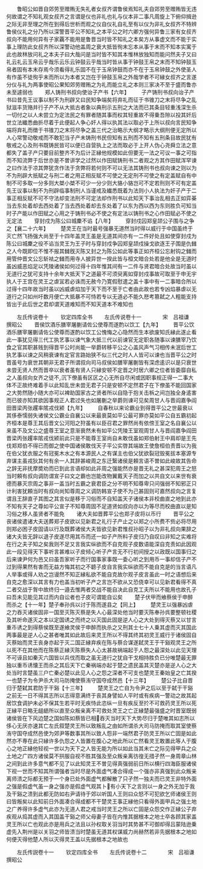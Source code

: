 <!-- { "loadSidebar": true } -->
　　鲁昭公如晋自郊劳至赠贿无失礼者女叔齐谓鲁侯焉知礼夫自郊劳至赠贿皆无违何故谓之不知礼观女叔齐之言谓是仪也非礼也礼与仪本非二事凡周旋上下俯仰揖逊之际无非至理之所在到得后世析而观之仪自仪礼自礼至有以仪为非礼女叔齐不特辨鲁侯仪礼之分乃所以深警晋平公不知礼之本平公之时六卿方强何异鲁三家有女叔齐叔向不能用何异有子家覊不能用是鲁晋当时皆不知礼之本矣方从事虚文而不能于实事上理防此女叔齐所以深警动他盖周之衰大抵皆徇末忘本从事于末而不知本实寓于此也故林放问礼之本夫子曰大哉问是当时皆不知其本惟林放独知而能问然夫子又曰礼云礼云玉帛云乎哉乐云乐云钟鼓云乎哉当时皆从事于钟鼓王帛之末而不知钟鼓玉帛者固有本末存焉今须看得礼乐固不在于玉帛钟鼓而亦不在于玉帛钟鼓之外使圣人有作虽不徒徇乎末而所以为本者又岂在于钟鼓玉帛之外哉学者不可縁女叔齐之言遂分仪与礼为两事使昭公果知郊劳赠贿之为礼而能立礼之本则三家决不至于盛而鲁亦未至遽弱也
　　郑人铸刑书叔向使诒子产书【六年】
　　子产铸刑书叔向诒子产书曰昔先王议事以制不为刑辟又曰民知争端矣将弃礼而征于书锥刀之末将尽争之乱狱滋丰货赂并行子产不从大抵古者象以典刑示五刑之大法而已其条目轻重浅深生杀一切付之以人未尝立为定法民之有罪者随其事而权其轻重故不得乗吾隙以投其奸后世立法纎悉曲折尽着于此便起人争心奸人得以执其法以取必于上所以叔向言民知争端将弃礼而徴于书锥刀之末将尽争之盖三代之治略示大纲才略示大纲刑便无定所以人心常警动敬戒而不敢犯当子产未铸刑书民但知有五刑而不知有五刑条目故民犹有敬戒之心及刑书既铸民皆可以便已自营执上之法而取必于上开人伪心尧舜立法之意都失了盖子产只要目前整齐不为后计正縁他规模如此但要无一法之可议一事之可指而不知流弊于后世亦是不曽讲学之过然以作田赋铸刑书二者观之方其作田赋浑罕谏之曰作法于凉其弊犹贪作法于贪弊将若何则不可以无法其铸刑书也叔向谏之则以为不为刑辟大扺赋之与刑二者之用正相反赋不可使之无定刑不可使之有定盖赋自有中制不可多取一分多则大桀小桀不可少一分少则大貉小貉岂可不定若刑则不可有定盖先王议事以制不为刑辟临事制刑人当谨戒及纎悉既着为法则小人执法为奸子产于二事正相反赋不可不守法却变法刑不可定法却作刑书以此知天下事治乱相去正如弈棊当去东处着却去西处着了当去西处着却去东处着了以东为西以西为东则胜负可知当时子产能以作田赋之心用之于铸刑书必不使之有定法以铸刑书之心作田赋必不使之无定法
　　穿封戍为陈公曰城麇不谄【八年】
　　穿封戍囚郑皇颉公子围与之争之【襄二十六年】
　　楚灵王在当时最号强暴无道然当时得以威行于中国虽终于灭亡然飞扬强大尚至于十四年盖灵王虽是无道其间亦有一二件好处且如使穿封戍为陈公曰城麇之役不谄当灵王为王子时与穿封戍争囚郑皇颉戍操戈欲逐王子围是仇雠之人今既即位不惟不报其雠旣灭陈又封之为陈公如此等事正如齐桓公忘射钩之雠而用管仲晋文公忘斩袪之雠而用寺人披异世一揆此皆与桓文暗合处若是他全是无道时虽凶威恶焰足以凭陵诸侯如何过得十四年惟其间有一二件与贤君暗合处故当时虽以无道行之犹可支持十余年大抵天下之道最不可须臾离如穿封戍事故可取至于申无宇执人于王宫在灵王之虐冝若必诛而无赦今乃寛假慰遣之盖十事中有一二事暗合所以过得十四年故当时虽以凶威虐焰加于天下而不至于亡者由此故也若专凶焰暴虐以无道行之只如州吁数月便亡大抵暴不可恃若专以无道必不能久厯考篡弑之人粗能支持皆出于此后世之君却谓天道难知而不知天道本不难知也

　　左氏传说卷十
　　钦定四库全书
　　左氏传说卷十一　　　　宋　吕祖谦　撰昭公
　　晋侯饮酒乐膳宰屠蒯请佐公使尊而遂酌以饮工【九年】
　　晋平公饮酒乐膳宰屠蒯请佐公使尊而遂酌以饮工公愧悔之心隐然而生本欲废知氏縁此遂止看此一事犹见得三代工执艺事以谏气象大抵三代以前谏官无定职各随事以谏膳宰乃饮食之官其职甚贱到得晋平公时尚能一举爵转移平公之心盖风声气习相传未泯后世工执艺事以谏之风稍衰谏有定官言路始狭不似三代之时人人皆可以谏也当晋平公之时晋虽号为衰世其朝非无君子所谓叔向司马叔侯如膳宰屠蒯皆有深虑逺识以是只衰世未尝无贤人然而晋卒以衰者虽有贤人只縁安顿不定晋之时居六卿之位者皆委靡自私之人虽叔向女齐之徒不沉下僚虽有区区之心无所自尽闲或因职事规正得一二事大体不正故终难着手以此知乱世未尝无君子只是安顿不定然君子在下僚虽不能回国家之大势然随小随大亦可以裨助国家古之贤者所以自隐于抱关击柝之间岂独全身逺害而已彼亦知其欲因事规正人君过失也如屠蒯之举爵则谏可见矣周甘人与晋阎嘉争阎田晋梁丙张趯率隂戎伐颍【九年】
　　自春秋以来论霸业到得晋平公之世最衰以其侈泰懦弱失诸侯文公霸业自襄公以来最衰莫如平公最可罪亦莫如平公自五霸初起齐桓本是尊王其后晋文公河阳之狩虽有以臣召君之罪然尚有依傍王室之名自襄公以来虽不及文公之盛尊王室之意渐衰然未有如平公凭陵王室观周甘人与晋阎嘉争阎田晋梁丙张趯率隂戎伐颍前此只是不能尊王室尚自未敢伐虽如郑伯射王中肩却是王先伐郑郑伯不得已而御之使中国诸侯敢伐天子平公实啓其端故王使詹桓伯责晋以为我在伯父犹衣服之有冠冕木水之有本源民人之有谋主也伯父犹欲裂冠毁冕拔本塞源专弃谋主虽戎狄其何有余一人其辞甚峻周之东迁繄诸侯是頼言语不曽如此峻故其告命之辞无非抚摩奬劝而已到此言语却如此非周之强能然亦是晋无礼之甚深犯周王之怒当时頼有叔向调防谓宣子曰文之霸也岂能改物翼戴天子而加之以共自文以来世有衰德而暴灭宗周之事非一盖当时五霸之衰君臣之分不明不知尊卑只问强弱不知邪正只计利害犹頼当时有叔向尚知尊周之义调防韩宣子使不为己甚固则可嘉然叔向之言复谓且王辞直子其图之其言似是移于习俗而不自知盖天子诸侯本非校曲直之地到此亦不知有天子之尊如平公宣子不知尊周固不足道贤如叔向亦以为等尽而校曲直以是知习俗之移人虽贤者不能免
　　诸大夫如晋葬平公也郑子皮将以币行
　　晋平公之丧诸侯遣诸大夫送葬郑子皮欲以见新君之礼行子产止之以郑之小所费不赀必将尽用则郑必困子皮固请以行及既葬诸侯大夫皆欲见新君惟叔孙昭子以为非礼叔向果辞之诸大夫皆无辞以退子皮遂尽用其币而还一如子产所料子皮归乃自叹曰非知之实难将在行之夫子知之矣我则不足又言我实纵欲而不自克观子皮数语能深自克责如此因观此一段见得天下事听言甚难以子皮倾心听子产言无不行初间授之以政既以国事归之后来谏尹何为邑又曰虽吾家听子而行国事家事既一委心听之到用币一事却信子产不过到得果然有害而无益方悔其初之不聼子皮自言我实纵欲而不能自克是的当言语凡人举事或得人劝之岂谩然不知正縁私欲不能自克故尔观子皮言虽此一时之语想后来自克之愈深以其言有力也盖当初听子产之言岂不欲从又恐侥幸可以见新君看得不真二者交战于胷中故终归一邉去惟两者交战不能自决此自克工夫所以不能用也故孔子曰吾未见能见其过而内自讼者也子皮可谓能自讼矣
　　楚子伏甲而飨蔡侯于申醉而杀之【十一年】楚子奉孙呉以讨于陈而遂县之【同上】
　　楚灵王以强暴凶虐之力吞灭诸侯固非一国至灭陈灭蔡是失人心最深处他当时要灭陈奉孙呉要整顿社稷及其听命遂灭之本以定国诱之而终之以灭国此固是逆人心之大处到得灭蔡又以甘言重币诱之到得蔡侯既至遂飨灵侯于申醉而执杀之又刑其士七十人乗其虚而灭其国此两事最是逆人心之甚者唯其如此故后来灵王所以不得其终其初灵王威行于诸侯固自灭蔡始而灵王丧身亦起于灭二国正縁弃疾在陈与蔡合谋遂弑灵王于干谿观灵王之所以死不在其他而在陈蔡正縁灭陈蔡失人心太甚故祸端起于人怨之最深处以此见天理不可诬且如秦灭六国皆以兵伐而取之虽无道行之犹自干戈相持胜负已分唯楚最无罪独以重币诱懐王而杀之其后天下亡秦祸端亦起于楚之遗民盖其灭楚亦是逆人心之大处当时言楚虽三户亡秦必楚以此见人心之怨之深者不可支也楚灵王秦始皇之亡其揆一也楚子为令尹杀大司马防掩使蔡洧守国夺成然邑【十三年】
　　楚公子比自晋归于楚弑其君防于干谿【十三年】
　　楚灵王之亡自为令尹之后以至于弑于干谿之前无一日不得其志所以志得意满终于丧其身譬如人平时或有疾病一警动之故其起居饮食调护未必不保其生若平时无疾恃此恣纵一旦有疾反至扵不可救药灵王所以死正縁平日略无龃龉所以直至众叛亲离不可救处灵王之亡正縁楚最强盛之时晋室既弱诸侯皆在下风边楚之国如陈如蔡皆已相吞灭当时天下大势尽归于楚唯其如志所以侈心无厌亦速其亡左氏叙楚灵王所以致叛乱之由如所谓杀大司马防掩而取其室使蔡洧守国夺成然邑使为郊尹等数事其所以致人怨非一端然君子防灵王所以亡固是如此然亦不専在此只縁许多仇怨之人皆置在腹心之地此所以亡然看灵王敢置此等人于腹心之地正縁他轻视一世以为天下之人皆无能为所以如此当其未亡之际见得甲兵之众土地之广四方诸侯莫不拱服自视不胜其强及至众叛亲离彷徨无措孑然一身周章山林之间到此许多意气都不见了以此知灵王不曽见得真强弱前日所以横行四海臣服诸侯下视一世而不知其所谓强者当时尽是外面虚气凑合得成一个强亦非真强到此众叛亲离师溃之际都无预于一个身已处外面虚气都解散了只孑然一独夫而已灵王非特外面之强是假虚气虽一身之强亦是假虚气观其卜有小天下之言则以一身之外无加于我及干谿之溃到此都无防如右尹请待于郊以听国人王则曰众怒不可犯欲乞师诸侯王则曰皆叛矣以此知前日外面凑合得成都不干楚灵王事正縁他只看得外面甲兵之强土地之广养得许多虚气此亦为无道人君之戒当时灵王之所以亡固是众怨交作正縁公子弃疾观从捣其虚而入其国盖干谿之师父母妻子皆在内惟其据根本之地士卒各顾其家盖灵王所以亡也观此亦是用兵之法且以孙权取关羽当时其势甚不可御却得吕蒙陆逊乗虚先入荆州是以关羽之师皆溃当时楚虽无道其权谋威力尚赫然若非先据根本之地如何便灭得他楚人所以灭得灵王盖以先据根本之地故也

　　左氏传説卷十一
　　钦定四库全书
　　左氏传说卷十二　　　　宋　吕祖谦　撰昭公
